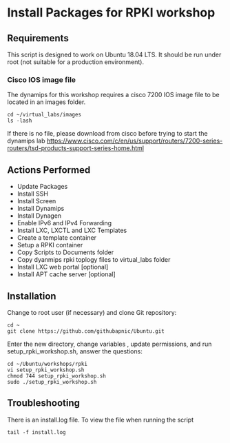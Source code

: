 # Install Packages for RPKI workshop
## Requirements
This script is designed to work on Ubuntu 18.04 LTS. It should be run under root (not suitable for a production environment).

### Cisco IOS image file
The dynamips for this workshop requires a cisco 7200 IOS image file to be located in an images folder.

```
cd ~/virtual_labs/images
ls -lash
```
If there is no file, please download from cisco before trying to start the dynamips lab
https://www.cisco.com/c/en/us/support/routers/7200-series-routers/tsd-products-support-series-home.html

## Actions Performed
* Update Packages
* Install SSH
* Install Screen
* Install Dynamips
* Install Dynagen
* Enable IPv6 and IPv4 Forwarding
* Install LXC, LXCTL and LXC Templates
* Create a template container
* Setup a RPKI container
* Copy Scripts to Documents folder
* Copy dyanmips rpki toplogy files to virtual_labs folder
* Install LXC web portal [optional]
* Install APT cache server [optional]

## Installation
Change to root user (if necessary) and clone Git repository:
```
cd ~
git clone https://github.com/githubapnic/Ubuntu.git
```
Enter the new directory, change variables , update permissions, and run setup_rpki_workshop.sh, answer the questions:
```
cd ~/Ubuntu/workshops/rpki
vi setup_rpki_workshop.sh
chmod 744 setup_rpki_workshop.sh
sudo ./setup_rpki_workshop.sh
```

## Troubleshooting
There is an install.log file. To view the file when running the script
```
tail -f install.log
```
